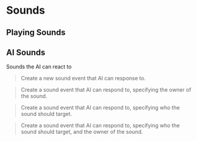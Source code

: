 # Sounds

## Playing Sounds

## AI Sounds

Sounds the AI can react to

> Create a new sound event that AI can response to.

> Create a sound event that AI can respond to, specifying the owner of
> the sound.

> Create a sound event that AI can respond to, specifying who the sound
> should target.

> Create a sound event that AI can respond to, specifying who the sound
> should target, and the owner of the sound.
